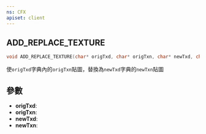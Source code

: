 ```yaml
---
ns: CFX
apiset: client
---
```

## ADD_REPLACE_TEXTURE

```c
void ADD_REPLACE_TEXTURE(char* origTxd, char* origTxn, char* newTxd, char* newTxn);
```

使`origTxd`字典內的`origTxn`貼圖，替換為`newTxd`字典的`newTxn`貼圖

## 參數
* **origTxd**: 
* **origTxn**: 
* **newTxd**: 
* **newTxn**: 

